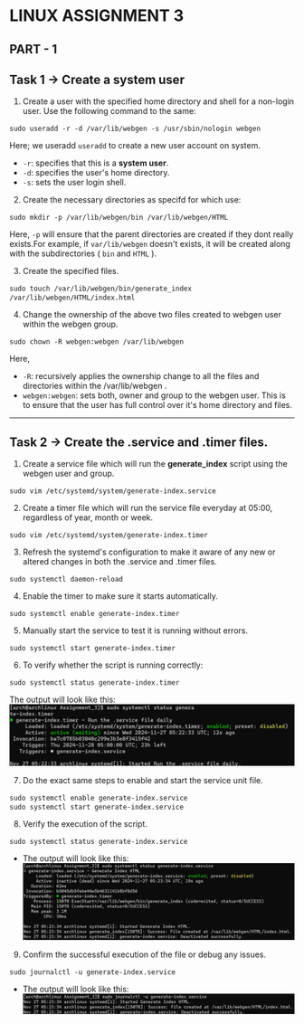 # LINUX ASSIGNMENT 3

## PART - 1

## Task 1 -> Create a system user ##

1. Create a user with the specified home directory and shell for a non-login user. Use the following command to the same:

```
sudo useradd -r -d /var/lib/webgen -s /usr/sbin/nologin webgen
```

Here; we useradd `useradd` to create a new user account on system.

- `-r`: specifies that this is a **system user**.
- `-d`: specifies the user's home directory.
- `-s`: sets the user login shell.

2. Create the necessary directories as specifd for which use:

```
sudo mkdir -p /var/lib/webgen/bin /var/lib/webgen/HTML
```

Here, `-p` will ensure that the parent directories are created if they dont really exists.For example, if `var/lib/webgen` doesn't exists, it will be created along with the subdirectories ( `bin` and `HTML` ).

3. Create the specified files.

```
sudo touch /var/lib/webgen/bin/generate_index /var/lib/webgen/HTML/index.html
```

4. Change the ownership of the above two files created to webgen user within the webgen group.

```
sudo chown -R webgen:webgen /var/lib/webgen
```

Here, 

- `-R`: recursively applies the ownership change to all the files and directories within the /var/lib/webgen .
- `webgen:webgen`: sets both, owner and group to the webgen user. This is to ensure that the user has full control over it's home directory and files.

---

## Task 2 -> Create the .service and .timer files. ##

1. Create a service file which will run the **generate_index** script using the webgen user and group.

```
sudo vim /etc/systemd/system/generate-index.service
```

2. Create a timer file which will run the service file everyday at 05:00, regardless of year, month or week.

```
sudo vim /etc/systemd/system/generate-index.timer
```

3. Refresh the systemd's configuration to make it aware of any new or altered changes in both the .service and .timer files.

```
sudo systemctl daemon-reload
```

4. Enable the timer to make sure it starts automatically.

```
sudo systemctl enable generate-index.timer
```

5. Manually start the service to test it is running without errors.

```
sudo systemctl start generate-index.timer
```

6. To verify whether the script is running correctly:

```
sudo systemctl status generate-index.timer
```

The output will look like this:
![Screenshot](timer.png)

7. Do the exact same steps to enable and start the service unit file.

```
sudo systemctl enable generate-index.service
sudo systemctl start generate-index.service
```

8. Verify the execution of the script.

```
sudo systemctl status generate-index.service
```

- The output will look like this:
![Screenshot](service.png)


9. Confirm the successful execution of the file or debug any issues.

```
sudo journalctl -u generate-index.service
```
- The output will look like this:
![Screenshot](troubleshoot.png)


